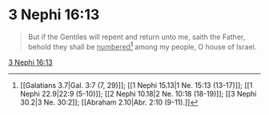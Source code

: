 # 3 Nephi 16:13

> But if the Gentiles will repent and return unto me, saith the Father, behold they shall be <u>numbered</u>[^a] among my people, O house of Israel.

[3 Nephi 16:13](https://www.churchofjesuschrist.org/study/scriptures/bofm/3-ne/16?lang=eng&id=p13#p13)


[^a]: [[Galatians 3.7|Gal. 3:7 (7, 29)]]; [[1 Nephi 15.13|1 Ne. 15:13 (13-17)]]; [[1 Nephi 22.9|22:9 (5-10)]]; [[2 Nephi 10.18|2 Ne. 10:18 (18-19)]]; [[3 Nephi 30.2|3 Ne. 30:2]]; [[Abraham 2.10|Abr. 2:10 (9-11).]]
